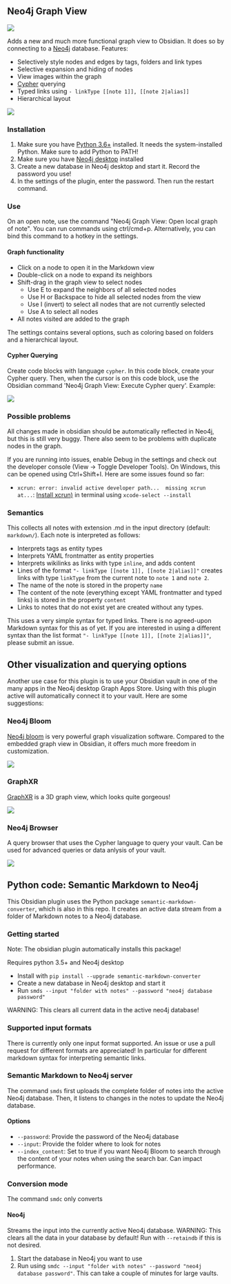 ## Neo4j Graph View
![](https://raw.githubusercontent.com/HEmile/semantic-markdown-converter/main/obsidian%20plugin/resources/styled_screenshot.png)


Adds a new and much more functional graph view to Obsidian. It does so by connecting
to a [Neo4j](https://neo4j.com/) database. Features:
- Selectively style nodes and edges by tags, folders and link types
- Selective expansion and hiding of nodes
- View images within the graph
- [Cypher](https://neo4j.com/developer/cypher/) querying
- Typed links using `- linkType [[note 1]], [[note 2|alias]]`
- Hierarchical layout

![](https://raw.githubusercontent.com/HEmile/semantic-markdown-converter/main/obsidian%20plugin/resources/obsidian%20neo4j%20plugin.gif)


### Installation
1. Make sure you have [Python 3.6+](https://www.python.org/downloads/) installed. It needs the system-installed Python. Make sure to add Python to PATH!
2. Make sure you have [Neo4j desktop](https://neo4j.com/download/) installed
4. Create a new database in Neo4j desktop and start it. Record the password you use!
5. In the settings of the plugin, enter the password. Then run the restart command.

### Use
On an open note, use the command "Neo4j Graph View: Open local graph of note". You can run commands using ctrl/cmd+p. Alternatively, you can bind this command to a hotkey in the settings.

#### Graph functionality
- Click on a node to open it in the Markdown view
- Double-click on a node to expand its neighbors
- Shift-drag in the graph view to select nodes
   - Use E to expand the neighbors of all selected nodes
   - Use H or Backspace to hide all selected nodes from the view
   - Use I (invert) to select all nodes that are not currently selected
   - Use A to select all nodes
- All notes visited are added to the graph

The settings contains several options, such as coloring based on folders and a hierarchical layout. 

#### Cypher Querying
Create code blocks with language `cypher`. In this code block, create your Cypher query. Then, when the cursor is on this
code block, use the Obsidian command 'Neo4j Graph View: Execute Cypher query'. Example: 

![](https://raw.githubusercontent.com/HEmile/semantic-markdown-converter/main/obsidian%20plugin/resources/cypher_querying.png)


### Possible problems
All changes made in obsidian should be automatically reflected in Neo4j, but this is still very buggy. There also seem
to be problems with duplicate nodes in the graph.

If you are running into issues, enable Debug in the settings and check out the developer console (View -> Toggle Developer Tools). On Windows, this can be opened using Ctrl+Shift+I. Here are some issues found so far: 
- `xcrun: error: invalid active developer path...  missing xcrun at...`: [Install xcrun)](https://apple.stackexchange.com/questions/254380/why-am-i-getting-an-invalid-active-developer-path-when-attempting-to-use-git-a) in terminal using `xcode-select --install` 

### Semantics
This collects all notes with extension .md in the input directory (default: `markdown/`). Each note is interpreted as follows:
- Interprets tags as entity types
- Interprets YAML frontmatter as entity properties
- Interprets wikilinks as links with type `inline`, and adds content
- Lines of the format `"- linkType [[note 1]], [[note 2|alias]]"` creates links with type `linkType` from the current note to `note 1` and `note 2`.
- The name of the note is stored in the property `name`
- The content of the note (everything except YAML frontmatter and typed links) is stored in the property `content`
- Links to notes that do not exist yet are created without any types.

This uses a very simple syntax for typed links. There is no agreed-upon Markdown syntax for this as of yet.
If you are interested in using a different syntax than the list format `"- linkType [[note 1]], [[note 2|alias]]"`,
please  submit an issue.

## Other visualization and querying options
Another use case for this plugin is to use your Obsidian vault in one of the many apps in the Neo4j desktop
Graph Apps Store. Using with this plugin active will automatically connect it to your vault. Here are some suggestions:
### Neo4j Bloom
[Neo4j bloom](https://neo4j.com/product/bloom/) is very powerful graph visualization software. Compared to the embedded
graph view in Obsidian, it offers much more freedom in customization.

![](https://raw.githubusercontent.com/HEmile/semantic-markdown-converter/main/obsidian%20plugin/resources/bloom_screenshot.jpg)

  
### GraphXR
[GraphXR](https://www.kineviz.com/) is a 3D graph view, which looks quite gorgeous!

![](https://raw.githubusercontent.com/HEmile/semantic-markdown-converter/main/obsidian%20plugin/resources/graphxr.gif)


### Neo4j Browser
A query browser that uses the Cypher language to query your vault. Can be used for advanced queries or data anlysis of
your vault. 

![](https://raw.githubusercontent.com/HEmile/semantic-markdown-converter/main/obsidian%20plugin/resources/browser_screenshot.png)


## Python code: Semantic Markdown to Neo4j
This Obsidian plugin uses the Python package `semantic-markdown-converter`, which is also in this repo. 
It creates an active data stream from a folder of Markdown notes to a Neo4j database. 

### Getting started
Note: The obsidian plugin automatically installs this package!

Requires python 3.5+ and Neo4j desktop

- Install with `pip install --upgrade semantic-markdown-converter`
- Create a new database in Neo4j desktop and start it 
- Run `smds --input "folder with notes" --password "neo4j database password"`

WARNING: This clears all current data in the active neo4j database!
### Supported input formats
There is currently only one input format supported. An issue or use a pull request for different formats are appreciated! In particular for different markdown syntax for interpreting semantic links.

### Semantic Markdown to Neo4j server
The command `smds` first uploads the complete folder of notes into the active Neo4j database. Then, it listens to changes in the notes to update the Neo4j database.

#### Options
- `--password`: Provide the password of the Neo4j database
- `--input`: Provide the folder where to look for notes
- `--index_content`: Set to true if you want Neo4j Bloom to search through the content of your notes when using the search bar. Can impact performance.

### Conversion mode
The command `smdc` only converts 
#### Neo4j
Streams the input into the currently active Neo4j database. WARNING: This clears all the data in your database by default! Run with `--retaindb` if this is not desired. 
1. Start the database in Neo4j you want to use
2. Run using `smdc --input "folder with notes" --password "neo4j database password"`. This can take a couple of minutes for large vaults. 




